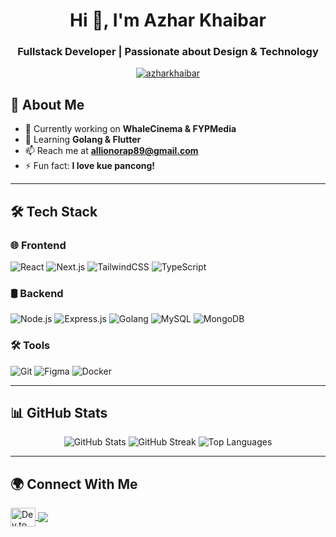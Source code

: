 <h1 align="center">Hi 👋, I'm Azhar Khaibar</h1>
<h3 align="center">Fullstack Developer | Passionate about Design & Technology</h3>

<p align="center">
  <a href="https://github.com/azharkhaibar">
    <img src="https://komarev.com/ghpvc/?username=azharkhaibar&label=Profile%20views&color=0e75b6&style=flat" alt="azharkhaibar" />
  </a>
</p>

## 🚀 About Me
- 🔭 Currently working on **WhaleCinema & FYPMedia**
- 🌱 Learning **Golang & Flutter**
- 📫 Reach me at **allionorap89@gmail.com**
- ⚡ Fun fact: **I love kue pancong!**

---

## 🛠️ Tech Stack
### 🌐 Frontend
![React](https://img.shields.io/badge/React-20232A?style=for-the-badge&logo=react&logoColor=61DAFB)
![Next.js](https://img.shields.io/badge/Next.js-000?style=for-the-badge&logo=nextdotjs&logoColor=white)
![TailwindCSS](https://img.shields.io/badge/TailwindCSS-38B2AC?style=for-the-badge&logo=tailwind-css&logoColor=white)
![TypeScript](https://img.shields.io/badge/TypeScript-007ACC?style=for-the-badge&logo=typescript&logoColor=white)

### 🛢️ Backend
![Node.js](https://img.shields.io/badge/Node.js-339933?style=for-the-badge&logo=nodedotjs&logoColor=white)
![Express.js](https://img.shields.io/badge/Express.js-000?style=for-the-badge&logo=express&logoColor=white)
![Golang](https://img.shields.io/badge/Go-00ADD8?style=for-the-badge&logo=go&logoColor=white)
![MySQL](https://img.shields.io/badge/MySQL-4479A1?style=for-the-badge&logo=mysql&logoColor=white)
![MongoDB](https://img.shields.io/badge/MongoDB-4EA94B?style=for-the-badge&logo=mongodb&logoColor=white)

### 🛠️ Tools
![Git](https://img.shields.io/badge/Git-F05032?style=for-the-badge&logo=git&logoColor=white)
![Figma](https://img.shields.io/badge/Figma-F24E1E?style=for-the-badge&logo=figma&logoColor=white)
![Docker](https://img.shields.io/badge/Docker-2496ED?style=for-the-badge&logo=docker&logoColor=white)

---

## 📊 GitHub Stats
<p align="center">
  <img src="https://github-readme-stats.vercel.app/api?username=azharkhaibar&show_icons=true&theme=tokyonight" alt="GitHub Stats" />
  <img src="https://github-readme-streak-stats.herokuapp.com/?user=azharkhaibar&theme=tokyonight" alt="GitHub Streak" />
  <img src="https://github-readme-stats.vercel.app/api/top-langs/?username=azharkhaibar&layout=compact&theme=tokyonight" alt="Top Languages" />
</p>

---

## 🌍 Connect With Me
<p align="left">
  <a href="https://dev.to/azharkhaibar" target="blank">
    <img align="center" src="https://raw.githubusercontent.com/rahuldkjain/github-profile-readme-generator/master/src/images/icons/Social/devto.svg" alt="Dev.to" height="30" width="40" />
  </a>
  <a href="mailto:allionorap89@gmail.com">
    <img align="center" src="https://img.shields.io/badge/Gmail-D14836?style=for-the-badge&logo=gmail&logoColor=white" />
  </a>
</p>
